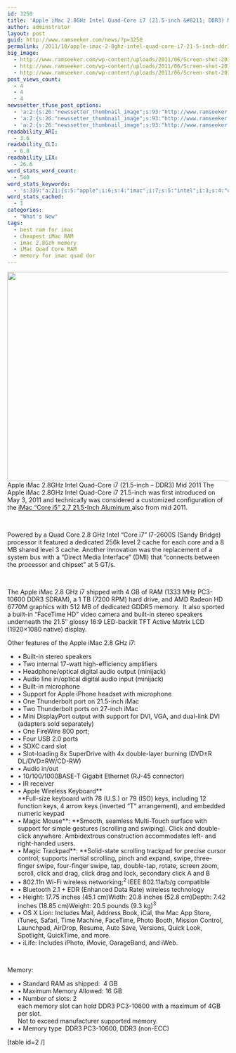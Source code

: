 ```yaml
---
id: 3250
title: 'Apple iMac 2.8GHz Intel Quad-Core i7 (21.5-inch &#8211; DDR3) Mid 2011 Memory Upgrades'
author: adminstrator
layout: post
guid: http://www.ramseeker.com/news/?p=3250
permalink: /2011/10/apple-imac-2-8ghz-intel-quad-core-i7-21-5-inch-ddr3-mid-2011-memory-upgrades/
big_image:
  - http://www.ramseeker.com/wp-content/uploads/2011/06/Screen-shot-2011-06-21-at-12.17.28-PM.png
  - http://www.ramseeker.com/wp-content/uploads/2011/06/Screen-shot-2011-06-21-at-12.17.28-PM.png
  - http://www.ramseeker.com/wp-content/uploads/2011/06/Screen-shot-2011-06-21-at-12.17.28-PM.png
post_views_count:
  - 4
  - 4
  - 4
newssetter_tfuse_post_options:
  - 'a:2:{s:26:"newssetter_thumbnail_image";s:93:"http://www.ramseeker.com/wp-content/uploads/2011/06/Screen-shot-2011-06-21-at-12.17.28-PM.png";s:24:"newssetter_disable_image";s:4:"true";}'
  - 'a:2:{s:26:"newssetter_thumbnail_image";s:93:"http://www.ramseeker.com/wp-content/uploads/2011/06/Screen-shot-2011-06-21-at-12.17.28-PM.png";s:24:"newssetter_disable_image";s:4:"true";}'
  - 'a:2:{s:26:"newssetter_thumbnail_image";s:93:"http://www.ramseeker.com/wp-content/uploads/2011/06/Screen-shot-2011-06-21-at-12.17.28-PM.png";s:24:"newssetter_disable_image";s:4:"true";}'
readability_ARI:
  - 3.6
readability_CLI:
  - 6.8
readability_LIX:
  - 26.6
word_stats_word_count:
  - 540
word_stats_keywords:
  - 's:339:"a:21:{s:5:"apple";i:6;s:4:"imac";i:7;s:5:"intel";i:3;s:4:"quad";i:3;s:4:"core";i:6;s:4:"inch";i:5;s:4:"ddr3";i:5;i:2011;i:3;i:10600;i:3;s:6:"memory";i:6;s:5:"built";i:4;s:5:"audio";i:4;s:7:"support";i:3;s:4:"slot";i:4;s:6:"double";i:3;s:8:"wireless";i:3;s:4:"keys";i:3;s:9:"scrolling";i:3;s:5:"click";i:5;s:5:"swipe";i:3;s:6:"inches";i:3;}";'
word_stats_cached:
  - 1
categories:
  - "What's New"
tags:
  - best ram for imac
  - cheapest iMac RAM
  - imac 2.8Gzh memory
  - iMac Quad Core RAM
  - memory for imac quad dor
---
```

<img class="alignnone" title="imac 2.8" src="http://www.ramseeker.com/wp-content/uploads/2011/06/Screen-shot-2011-06-21-at-12.17.28-PM.png" alt="" width="620" height="476" />Apple iMac 2.8GHz Intel Quad-Core i7 (21.5-inch &#8211; DDR3) Mid 2011 The Apple iMac 2.8GHz Intel Quad-Core i7 21.5-inch was first introduced on May 3, 2011 and technically was considered a customized configuration of the [iMac &#8220;Core i5&#8221; 2.7 21.5-Inch Aluminum ][1]also from mid 2011.

&nbsp;

Powered by a Quad Core 2.8 GHz Intel &#8220;Core i7&#8221; I7-2600S (Sandy Bridge) processor it featured a dedicated 256k level 2 cache for each core and a 8 MB shared level 3 cache. Another innovation was the replacement of a system bus with a &#8220;Direct Media Interface&#8221; (DMI) that &#8220;connects between the processor and chipset&#8221; at 5 GT/s.

&nbsp;

The Apple iMac 2.8 GHz i7 shipped with 4 GB of RAM (1333 MHz PC3-10600 DDR3 SDRAM), a 1 TB (7200 RPM) hard drive, and AMD Radeon HD 6770M graphics with 512 MB of dedicated GDDR5 memory.  It also sported a built-in &#8220;FaceTime HD&#8221; video camera and built-in stereo speakers underneath the 21.5&#8243; glossy 16:9 LED-backlit TFT Active Matrix LCD (1920&#215;1080 native) display.

Other features of the Apple iMac 2.8 GHz i7:

  * • Built-in stereo speakers
  * • Two internal 17-watt high-efficiency amplifiers
  * • Headphone/optical digital audio output (minijack)
  * • Audio line in/optical digital audio input (minijack)
  * • Built-in microphone
  * • Support for Apple iPhone headset with microphone
  * • One Thunderbolt port on 21.5-inch iMac
  * • Two Thunderbolt ports on 27-inch iMac
  * • Mini DisplayPort output with support for DVI, VGA, and dual-link DVI (adapters sold separately)
  * • One FireWire 800 port;
  * • Four USB 2.0 ports
  * • SDXC card slot
  * • Slot-loading 8x SuperDrive with 4x double-layer burning (DVD±R DL/DVD±RW/CD-RW)
  * • Audio in/out
  * • 10/100/1000BASE-T Gigabit Ethernet (RJ-45 connector)
  * • IR receiver
  * • Apple Wireless Keyboard**  
    **Full-size keyboard with 78 (U.S.) or 79 (ISO) keys, including 12 function keys, 4 arrow keys (inverted “T” arrangement), and embedded numeric keypad
  * • Magic Mouse**: **Smooth, seamless Multi-Touch surface with support for simple gestures (scrolling and swiping). Click and double-click anywhere. Ambidextrous construction accommodates left- and right-handed users.
  * • Magic Trackpad**: **Solid-state scrolling trackpad for precise cursor control; supports inertial scrolling, pinch and expand, swipe, three-finger swipe, four-finger swipe, tap, double-tap, rotate, screen zoom, scroll, click and drag, click drag and lock, secondary click A and B
  * • 802.11n Wi-Fi wireless networking;<sup>2</sup> IEEE 802.11a/b/g compatible
  * • Bluetooth 2.1 + EDR (Enhanced Data Rate) wireless technology
  * • Height: 17.75 inches (45.1 cm)Width: 20.8 inches (52.8 cm)Depth: 7.42 inches (18.85 cm)Weight: 20.5 pounds (9.3 kg)<sup>3</sup>
  * • OS X Lion: Includes Mail, Address Book, iCal, the Mac App Store, iTunes, Safari, Time Machine, FaceTime, Photo Booth, Mission Control, Launchpad, AirDrop, Resume, Auto Save, Versions, Quick Look, Spotlight, QuickTime, and more.
  * • iLife: Includes iPhoto, iMovie, GarageBand, and iWeb.

&nbsp;

Memory:

  * • Standard RAM as shipped:  4 GB
  * • Maximum Memory Allowed: 16 GB
  * • Number of slots: 2  
    each memory slot can hold DDR3 PC3-10600 with a maximum of 4GB per slot.  
    Not to exceed manufacturer supported memory.
  * • Memory type  DDR3 PC3-10600, DDR3 (non-ECC)

[table id=2 /]

 [1]: http://www.everymac.com/systems/apple/imac/stats/imac-core-i5-2.7-21-inch-aluminum-mid-2011-thunderbolt-specs.html